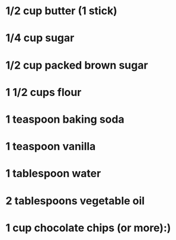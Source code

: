 # 1/2 cup butter (1 stick)
# 1/4 cup sugar
# 1/2 cup packed brown sugar
# 1 1/2 cups flour
# 1 teaspoon baking soda
# 1 teaspoon vanilla 
# 1 tablespoon water
# 2 tablespoons vegetable oil
# 1 cup chocolate chips (or more):)